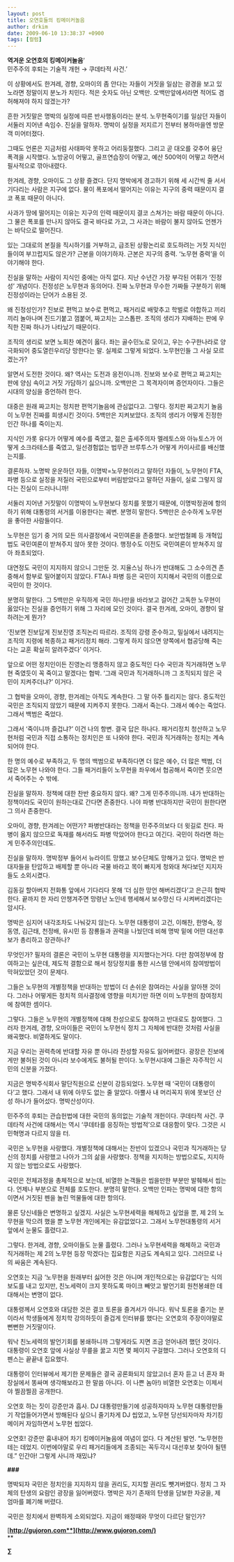 ```yaml
---
layout: post
title: 오연호들의 킹메이커놀음
author: drkim
date: 2009-06-10 13:38:37 +0900
tags: [컬럼]
---
```

**역겨운 오연호의 킹메이커놀음**‘  
민주주의 후퇴는 기술적 개헌 → 쿠데타적 사건.’

이 상황에서도 한겨레, 경향, 오마이의 좀 안다는 자들이 거짓을 일삼는 광경을 보고 있노라면 정말이지 분노가 치민다. 적은 숫자도 아닌 오백만. 오백만앞에서라면 적어도 겸허해져야 하지 않겠는가?

흔한 거짓말은 명박의 실정에 따른 반사행동이라는 분석. 노무현죽이기를 일삼던 자들이 서둘러 지어낸 속임수. 진실을 말하자. 명박이 실정을 저지르기 전부터 봉하마을엔 방문객 미어터졌다. 

그때도 언론은 지금처럼 사태파악 못하고 어리둥절했다. 그리고 곧 대오를 갖추어 융단폭격을 시작했다. 노방궁이 어떻고, 골프연습장이 어떻고, 예산 500억이 어떻고 하면서 필사적으로 깎아내렸다. 

한겨레, 경향, 오마이도 그 상황 즐겼다. 단지 명박에게 경고하기 위해 세 시간씩 줄 서서 기다리는 사람은 지구에 없다. 물이 폭포에서 떨어지는 이유는 지구의 중력 때문이지 결코 폭포 때문이 아니다. 

사과가 땅에 떨어지는 이유는 지구의 인력 때문이지 결코 스쳐가는 바람 때문이 아니다. 그 물은 폭포를 만나지 않아도 결국 바다로 가고, 그 사과는 바람이 불지 않아도 언젠가는 바닥으로 떨어진다. 

있는 그대로의 본질을 직시하기를 거부하고, 급조된 상황논리로 호도하려는 거짓 지식인들이여 부끄럽지도 않은가? 근본을 이야기하자. 근본은 지구의 중력. ‘노무현 중력’을 이야기해야 한다. 

진실을 말하는 사람이 지식인 중에는 아직 없다. 지난 수년간 가장 부각된 어휘가 ‘진정성’ 개념이다. 진정성은 노무현과 동의어다. 진짜 노무현과 무수한 가짜들 구분하기 위해 진정성이라는 단어가 소용된 것. 

왜 진정성인가? 진보로 편먹고 보수로 편먹고, 패거리로 배맞추고 학벌로 야합하고 끼리끼리 놀아나며 진드기붙고 껌붙어, 짜고치는 고스톱판. 조직의 생리가 지배하는 판에 우직한 진짜 하나가 나타났기 때문이다. 

조직의 생리로 보면 노회찬 예견이 옳다. 좌는 골수민노로 모이고, 우는 수구한나라로 양극화되어 중도열린우리당 망한다는 말. 실제로 그렇게 되었다. 노무현인들 그 사실 모르겠는가? 

알면서 도전한 것이다. 왜? 역사는 도전과 응전이니까. 진보와 보수로 편먹고 짜고치는 판에 양심 속이고 거짓 가담하기 싫으니까. 오백만은 그 목격자이며 증언자이다. 그들은 시대의 양심을 증언하려 한다. 

대중은 원래 짜고치는 정치판 편먹기놀음에 관심없다고. 그렇다. 정치판 짜고치기 놀음이 노무현 진짜를 희생시킨 것이다. 5백만은 지켜보았다. 조직의 생리가 어떻게 진정한 인간 하나를 죽이는지. 

지식인 가롯 유다가 어떻게 예수를 죽였고, 젊은 출세주의자 멜레토스와 아뉴토스가 어떻게 소크라테스를 죽였고, 일선경험없는 법무관 브루투스가 어떻게 카이사르를 배신했는지를. 

결론하자. 노명박 운운하던 자들, 이명박=노무현이라고 말하던 자들이, 노무현이 FTA, 파병 등으로 실정을 저질러 국민으로부터 버림받았다고 말하던 자들이, 실로 그렇지 않다는 진실이 드러나니까!

서둘러 지어낸 거짓말이 이명박이 노무현보다 정치를 못했기 때문에, 이명박정권에 항의하기 위해 대통령의 서거를 이용한다는 궤변. 분명히 말한다. 5백만은 순수하게 노무현을 좋아한 사람들이다. 

노무현은 임기 중 거의 모든 의사결정에서 국민여론을 존중했다. 보안법철폐 등 개혁입법도 국민여론이 받쳐주지 않아 못한 것이다. 행정수도 이전도 국민여론이 받쳐주지 않아 좌초되었다. 

대연정도 국민이 지지하지 않으니 그만둔 것. 지율스님 하나가 반대해도 그 소수의견 존중해서 함부로 밀어붙이지 않았다. FTA나 파병 등은 국민이 지지해서 국민의 이름으로 국민이 한 것이다. 

분명히 말한다. 그 5백만은 우직하게 국민 하나만을 바라보고 걸어간 고독한 노무현이 옳았다는 진실을 증언하기 위해 그 자리에 모인 것이다. 결국 한겨레, 오마이, 경향이 말하려는게 뭔가? 

‘진보면 진보답게 진보진영 조직논리 따르라. 조직의 강령 준수하고, 밀실에서 내려지는 조직의 지령에 복종하고 패거리정치 해라. 그렇게 하지 않으면 양쪽에서 협공당해 죽는다는 교훈 확실히 알려주겠다’ 이거다. 

앞으로 어떤 정치인이든 진영논리 맹종하지 않고 중도적인 다수 국민과 직거래하면 노무현 죽였듯이 꼭 죽이고 말겠다는 협박. ‘그래 국민과 직거래하니까 그 조직되지 않은 국민이 지켜주더냐?’ 이거다.

그 협박을 오마이, 경향, 한겨레는 아직도 계속한다. 그 말 아주 틀리지는 않다. 중도적인 국민은 조직되지 않았기 때문에 지켜주지 못한다. 그래서 죽는다. 그래서 예수는 죽었다. 그래서 백범은 죽었다. 

그래서 ‘죽이니까 즐겁냐?’ 이건 나의 항변. 결국 답은 하나다. 패거리정치 청산하고 노무현처럼 국민과 직접 소통하는 정치인은 또 나와야 한다. 국민과 직거래하는 정치는 계속되어야 한다.

한 명의 예수로 부족하고, 두 명의 백범으로 부족하다면 더 많은 예수, 더 많은 백범, 더 많은 노무현 나와야 한다. 그들 패거리들이 노무현을 좌우에서 협공해서 죽이면 웃으면서 죽어주는 수 밖에.

진실을 말하자. 정책에 대한 찬반 중요하지 않다. 왜? 그게 민주주의니까. 내가 반대하는 정책이라도 국민이 원하는대로 간다면 존중한다. 나야 파병 반대하지만 국민이 원한다면 그 의사 존중한다.

오마이, 경향, 한겨레는 어떤가? 파병반대라는 정책을 민주주의보다 더 윗길로 친다. 파병이 옳지 않으므로 독재를 해서라도 파병 막았어야 한다고 여긴다. 국민이 하라면 하는게 민주주의인데도.

진실을 말하자. 명박정부 들어서 뉴라이트 망했고 보수단체도 망해가고 있다. 명박은 반대자들을 탄압하고 배제할 뿐 아니라 국물 바라고 목이 빠지게 청와대 쳐다보던 지지자들도 소외시켰다. 

김동길 할아버지 전화통 앞에서 기다리다 못해 ‘더 심한 망언 해버리겠다’고 은근히 협박한다. 끝까지 한 자리 안챙겨주면 망령난 노인네 행세해서 보수망신 다 시켜버리겠다는 암시다. 

명박은 심지어 내각조차도 나눠갖지 않는다. 노무현 대통령이 고건, 이해찬, 한명숙, 정동영, 김근태, 천정배, 유시민 등 잠룡들과 권력을 나눴던데 비해 명박 밑에 어떤 대선후보가 총리하고 장관하나?

무엇인가? 필자의 결론은 국민이 노무현 대통령을 지지했다는거다. 다만 참여정부에 참여하고는 싶은데, 제도적 결함으로 해서 정당정치를 통한 시스템 안에서의 참여방법이 막혀있었던 것이 문제다.

그들은 노무현의 개별정책을 반대하는 방법이 더 손쉬운 참여라는 사실을 알아챈 것이다. 그러나 어떻게든 정치적 의사결정에 영향을 미치기만 하면 이미 노무현의 참여정치에 참여한 셈이다. 

그렇다. 그들은 노무현의 개별정책에 대해 찬성으로도 참여하고 반대로도 참여했다. 그러자 한겨레, 경향, 오마이들은 국민이 노무현식 정치 그 자체에 반대한 것처럼 사실을 왜곡했다. 비열하게도 말이다.

지금 우리는 권력측에 반대할 자유 뿐 아니라 찬성할 자유도 잃어버렸다. 광장은 진보에게만 불허된 것이 아니라 보수에게도 불허될 판이다. 노무현시대에 그들은 자주적인 시민의 신분을 가졌다. 

지금은 명박주식회사 말단직원으로 신분이 강등되었다. 노무현 때 ‘국민이 대통령이다’고 했다. 그래서 내 위에 아무도 없는 줄 알았다. 아뿔사 내 머리꼭지 위에 못보던 산성 하나가 들어섰다. 명박산성이다. 

민주주의 후퇴는 관습헌법에 대한 국민의 동의없는 기술적 개헌이다. 쿠데타적 사건. 쿠데타적 사건에 대해서는 역시 ‘쿠데타를 응징하는 방법적’으로 대응함이 맞다. 그것은 시민혁명과 다르지 않을 터.

국민은 노무현을 사랑했다. 개별정책에 대해서는 찬반이 있겠으나 국민과 직거래하는 당신의 정치를 사랑했고 나아가 그의 삶을 사랑했다. 정책을 지지하는 방법으로도, 지지하지 않는 방법으로도 사랑했다.

국민은 전체과정을 총체적으로 보는데, 비열한 논객들은 씹을만한 부분만 발췌해서 씹는다. 언제나 부분으로 전체를 호도한다. 분명히 말한다. 오백만 인파는 명박에 대한 항의이면서 거짓된 펜을 놀린 먹물들에 대한 항의다. 

물론 당신네들은 변명하고 싶겠지. 사실은 노무현세력을 해체하고 싶었을 뿐, 제 2의 노무현을 막으려 했을 뿐 노무현 개인에게는 유감없었다고. 그래서 노무현대통령의 서거 앞에서 눈물도 흘렸다고.

그렇다. 한겨레, 경향, 오마이들도 눈물 흘렸다. 그러나 노무현세력을 해체하고 국민과 직거래하는 제 2의 노무현 등장 막겠다는 집요함은 지금도 계속되고 있다. 그러므로 나의 싸움은 계속된다.

오연호는 지금 ‘노무현을 원래부터 싫어한 것은 아니며 개인적으로는 유감없다’는 식의 보도를 내고 있지만, 친노세력이 크지 못하도록 마이크 빼앗고 발언기회 원천봉쇄한 데 대해서는 변명이 없다. 

대통령께서 오연호와 대담한 것은 결코 토론을 즐겨서가 아니다. 워낙 토론을 즐기는 분이라서 학생들에게 정치학 강의하듯이 즐겁게 인터뷰를 했다는 오연호의 주장이야말로 뻔뻔한 거짓말이다. 

워낙 친노세력의 발언기회를 봉쇄하니까 그렇게라도 지면 조금 얻어내려 했던 것이다. 대통령이 오연호 앞에 사실상 무릎을 꿇고 지면 몇 페이지 구걸했다. 그러나 오연호의 디펜스는 끝끝내 집요했다. 

대통령이 인터뷰에서 제기한 문제들은 결국 공론화되지 않았고(너 혼자 듣고 너 혼자 화장실에서 똥싸며 생각해보라고 한 말씀 아니다. 이 나쁜 놈아!) 비열한 오연호는 이제서야 찔끔찔끔 공개한다. 

오연호 하는 짓이 강준만과 흡사. DJ 대통령만들기에 성공하자마자 노무현 대통령만들기 작업들어가면서 방해된다 싶으니 줄기차게 DJ 씹었고, 노무현 당선되자마자 차기킹메이커 자임하면서 노무현 씹었다.

오연호! 강준만 흉내내어 차기 킹메이커놀음에 여념이 없다. 다 계산된 발언. “노무현한테는 데었지. 이번에야말로 우리 패거리들에게 조종되는 꼭두각시 대선후보 찾아야 될텐데.” 인간아! 그렇게 사니까 재밌냐? 

**###**

명박되자 국민은 정치인을 지지하지 않을 권리도, 지지할 권리도 뺏겨버렸다. 정치 그 자체의 탄생의 요람인 광장을 잃어버렸다. 명박은 자기 존재의 탄생을 담보한 자궁을, 제 엄마를 폐기해 버렸다.

국민은 정치에서 완벽하게 소외되었다. 지금이 왜정때와 무엇이 다르단 말인가?

[**http://gujoron.com**](http://www.gujoron.com/)**  
** 

**∑**